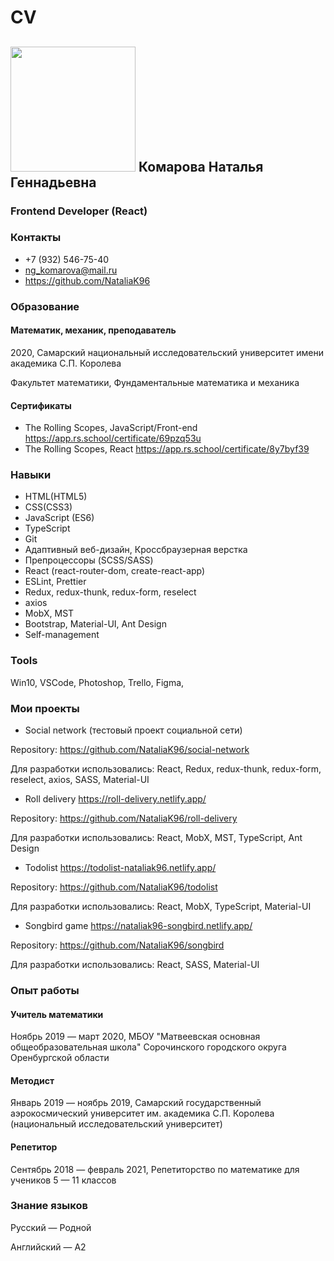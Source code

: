 # CV
## <img src="https://user-images.githubusercontent.com/60849245/115436475-17fa5d80-a21c-11eb-8c97-9d6bc5d4e519.png" height="200"> Комарова Наталья Геннадьевна
### Frontend Developer (React)

### Контакты
- +7 (932) 546-75-40
- ng_komarova@mail.ru
- https://github.com/NataliaK96

### Образование
#### Математик, механик, преподаватель
2020, Самарский национальный исследовательский университет имени академика С.П. Королева

Факультет математики, Фундаментальные математика и механика
#### Сертификаты
- The Rolling Scopes, JavaScript/Front-end
 https://app.rs.school/certificate/69pzq53u
- The Rolling Scopes, React
https://app.rs.school/certificate/8y7byf39

### Навыки
- HTML(HTML5)
- CSS(CSS3)
- JavaScript (ES6)
- TypeScript
- Git
- Адаптивный веб-дизайн, Кроссбраузерная верстка
- Препроцессоры (SCSS/SASS)
- React (react-router-dom, create-react-app)
- ESLint, Prettier
- Redux, redux-thunk, redux-form, reselect
- axios
- MobX, MST
- Bootstrap, Material-UI, Ant Design
- Self-management

### Tools
Win10, VSCode, Photoshop, Trello, Figma, 

### Мои проекты
- Social network (тестовый проект социальной сети)

Repository: https://github.com/NataliaK96/social-network

Для разработки использовались: React, Redux, redux-thunk, redux-form, reselect, axios, SASS, Material-UI

- Roll delivery https://roll-delivery.netlify.app/

Repository: https://github.com/NataliaK96/roll-delivery

Для разработки использовались: React, MobX, MST, TypeScript, Ant Design

- Todolist https://todolist-nataliak96.netlify.app/

Repository: https://github.com/NataliaK96/todolist

Для разработки использовались: React, MobX, TypeScript, Material-UI

- Songbird game https://nataliak96-songbird.netlify.app/

Repository: https://github.com/NataliaK96/songbird

Для разработки использовались: React, SASS, Material-UI

### Опыт работы
#### Учитель математики
Ноябрь 2019 — март 2020, МБОУ "Матвеевская основная общеобразовательная школа" Сорочинского городского округа Оренбургской области
#### Методист
Январь 2019 — ноябрь 2019, Самарский государственный аэрокосмический университет им. академика С.П. Королева (национальный исследовательский университет)
#### Репетитор
Сентябрь 2018 — февраль 2021, Репетиторство по математике для учеников 5 — 11 классов 

### Знание языков
Русский — Родной

Английский — A2 
